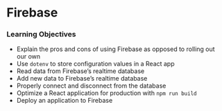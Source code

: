# Firebase 

### Learning Objectives

- Explain the pros and cons of using Firebase as opposed to rolling out our own 
- Use `dotenv` to store configuration values in a React app 
- Read data from Firebase’s realtime database 
- Add new data to Firebase’s realtime database 
- Properly connect and disconnect from the database 
- Optimize a React application for production with `npm run build`
- Deploy an application to Firebase 

